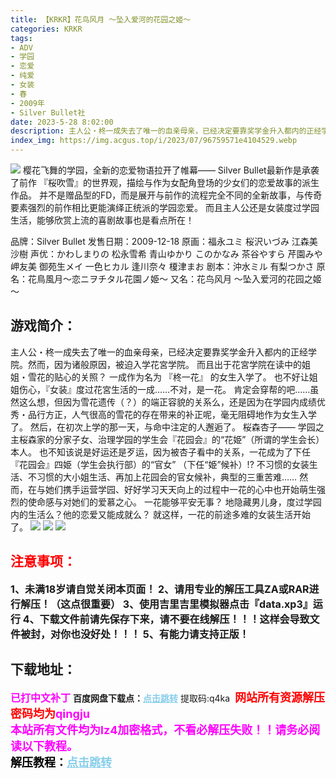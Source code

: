 ```yaml
---
title: 【KRKR】花鸟风月 ～坠入爱河的花园之姬～
categories: KRKR
tags:
- ADV
- 学园
- 恋爱
- 纯爱
- 女装
- 春
- 2009年
- Silver Bullet社
date: 2023-5-28 8:02:00
description: 主人公・柊一成失去了唯一的血亲母亲，已经决定要靠奖学金升入都内的正经学院。然而，因为诸般原因，被迫入学花宮学院。而且出于花宮学院在读中的姐姐・雪花的贴心的关照？ 一成作为名为 『柊一花』 的女生入学了。也不好让姐姐伤心，『女装』度过花宮生活的一成……不对，是一花。肯定会穿帮的吧……虽然这么想，但因为雪花遗传（？）的端正容貌的关系么，还是因为在学园内成绩优秀・品行方正，人气很高的雪花的存在带来的补正呢，毫无阻碍地作为女生入学了。然后，在初次上学的那一天，与命中注定的人邂逅了。
index_img: https://img.acgus.top/i/2023/07/96759571e4104529.webp
---
```

![](https://img.acgus.top/i/2023/07/96759571e4104529.webp)
樱花飞舞的学园，全新的恋爱物语拉开了帷幕——
Silver Bullet最新作是承袭了前作 『桜吹雪』的世界观，描绘与作为女配角登场的少女们的恋爱故事的派生作品。
并不是赠品型的FD，而是展开与前作的流程完全不同的全新故事，与传奇要素强烈的前作相比更能演绎正统派的学园恋爱。
而且主人公还是女装度过学园生活，能够欣赏上流的喜剧故事也是看点所在！

品牌：Silver Bullet
发售日期：2009-12-18
原画：福永ユミ 桜沢いづみ 江森美沙樹
声优：かわしまりの 松永雪希 青山ゆかり このかなみ 茶谷やすら 芹園みや 岬友美 御苑生メイ 一色ヒカル 逢川奈々 榎津まお
剧本：沖水ミル 有梨つかさ
原名：花鳥風月～恋ニヲチタル花園ノ姫～
又名：花鸟风月 ～坠入爱河的花园之姬～

## 游戏简介：
主人公・柊一成失去了唯一的血亲母亲，已经决定要靠奖学金升入都内的正经学院。然而，因为诸般原因，被迫入学花宮学院。
而且出于花宮学院在读中的姐姐・雪花的贴心的关照？ 一成作为名为 『柊一花』 的女生入学了。
也不好让姐姐伤心，『女装』度过花宮生活的一成……不对，是一花。
肯定会穿帮的吧……虽然这么想，但因为雪花遗传（？）的端正容貌的关系么，还是因为在学园内成绩优秀・品行方正，人气很高的雪花的存在带来的补正呢，毫无阻碍地作为女生入学了。
然后，在初次上学的那一天，与命中注定的人邂逅了。
桜森杏子——
学园之主桜森家的分家子女、治理学园的学生会『花园会』的“花姫”（所谓的学生会长）本人。
也不知该说是好运还是歹运，因为被杏子看中的关系，一花成为了下任『花园会』四姫（学生会执行部）的“官女” （下任“姫”候补）!?
不习惯的女装生活、不习惯的大小姐生活、再加上花园会的官女候补，典型的三重苦难……
然而，在与她们携手运营学园、好好学习天天向上的过程中一花的心中也开始萌生强烈的使命感与对她们的爱慕之心。
一花能够平安无事？ 地隐藏男儿身，度过学园内的生活么？他的恋爱又能成就么？
就这样，一花的前途多难的女装生活开始了。
![](https://img.acgus.top/i/2023/07/93921f6f1e104549.webp)
![](https://img.acgus.top/i/2023/07/0a001721a9104541.webp)
![](https://img.acgus.top/i/2023/07/6ceecd30fa104536.webp)





## <font color=#FF0000 >注意事项：</font>
<font size=3><b>1、未满18岁请自觉关闭本页面！
2、请用专业的解压工具ZA或RAR进行解压！（这点很重要）
3、使用吉里吉里模拟器点击『data.xp3』运行
4、下载文件前请先保存下来，请不要在线解压！！！这样会导致文件被封，对你也没好处！！！
5、有能力请支持正版！</b></font>

## 下载地址：
<font color=#FF00FF size=3><b>已打中文补丁</b></font>
<b>百度网盘下载点：</b><a href="https://pan.baidu.com/s/1oestCMqMEfQ7WFAEfD5KYQ?pwd=q4ka" style="color: #87CEEB;"><b>点击跳转</b></a> 提取码:q4ka
<a style="padding: 0" href="https://post.qingju.org/AD/"><img style="max-width:100%" src="https://img.acgus.top/i/2024/07/478f689b8021d8d499ab43d21acf137a.gif" alt=""></a>
<b><font color=#FF0000 size=4>网站所有资源解压密码均为</b></font><b><font color=#FF00FF size=4>qingju</font><font color=#FF0000 ></font></b><br><b><font color=#FF00FF size=4>本站所有文件均为lz4加密格式，不看必解压失败！！请务必阅读以下教程。</b></font><br><b><font color=#000 size=4>解压教程：</b><a href="https://post.qingju.org/tutorial/000/" style="color: #87CEEB;"><b>点击跳转</b></a>
